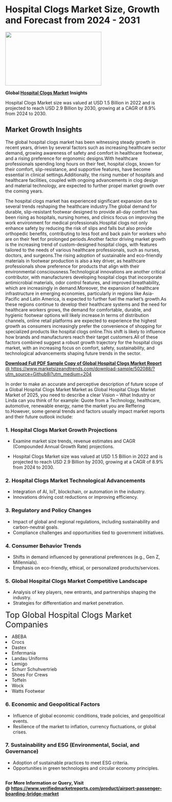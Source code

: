 <H1>Hospital Clogs Market Size, Growth and Forecast from 2024 - 2031</H1><img class="aligncenter size-medium wp-image-584254" src="https://thirdeyenews.in/wp-content/uploads/2024/09/Global-Market-Research-300x168.jpeg" alt="" width="300" height="168" /><p><strong>Global&nbsp;<a href="https://www.marketsizeandtrends.com/download-sample/502088/?utm_source=Github8j?utm_medium=204">Hospital Clogs Market</a> Insights</strong></p><p>Hospital Clogs Market size was valued at USD 1.5 Billion in 2022 and is projected to reach USD 2.9 Billion by 2030, growing at a CAGR of 8.9% from 2024 to 2030.</p><p><h2>Market Growth Insights</h2> <p>The global hospital clogs market has been witnessing steady growth in recent years, driven by several factors such as increasing healthcare sector demand, growing awareness of safety and comfort in healthcare footwear, and a rising preference for ergonomic designs.With healthcare professionals spending long hours on their feet, hospital clogs, known for their comfort, slip-resistance, and supportive features, have become essential in clinical settings.Additionally, the rising number of hospitals and healthcare facilities, coupled with ongoing advancements in clog design and material technology, are expected to further propel market growth over the coming years.</p> <p><a href="#"></a></p> <p>The hospital clogs market has experienced significant expansion due to several trends reshaping the healthcare industry.The global demand for durable, slip-resistant footwear designed to provide all-day comfort has been rising as hospitals, nursing homes, and clinics focus on improving the work environment for medical professionals.Hospital clogs not only enhance safety by reducing the risk of slips and falls but also provide orthopedic benefits, contributing to less foot and back pain for workers who are on their feet for prolonged periods.Another factor driving market growth is the increasing trend of custom-designed hospital clogs, with features tailored to the needs of various healthcare professionals, such as nurses, doctors, and surgeons.The rising adoption of sustainable and eco-friendly materials in footwear production is also a key driver, as healthcare professionals show preference for products that align with their environmental consciousness.Technological innovations are another critical contributor, with manufacturers developing hospital clogs that incorporate antimicrobial materials, odor control features, and improved breathability, which are increasingly in demand.Moreover, the expansion of healthcare infrastructure in emerging economies, particularly in regions like Asia-Pacific and Latin America, is expected to further fuel the market’s growth.As these regions continue to develop their healthcare systems and the need for healthcare workers grows, the demand for comfortable, durable, and hygienic footwear options will likely increase.In terms of distribution channels, online retail platforms are expected to experience the highest growth as consumers increasingly prefer the convenience of shopping for specialized products like hospital clogs online.This shift is likely to influence how brands and manufacturers reach their target customers.All of these factors combined suggest a robust growth trajectory for the hospital clogs market, with an increasing focus on comfort, safety, sustainability, and technological advancements shaping future trends in the sector.</p> <p><a href="#"></p><p><span class=""><strong>Download Full PDF Sample Copy of Global Hospital Clogs Market Report</strong> @ <a href="https://www.marketsizeandtrends.com/download-sample/502088/?utm_source=Github8j?utm_medium=204" target="_blank">https://www.marketsizeandtrends.com/download-sample/502088/?utm_source=Github8j?utm_medium=204</a></span></p><p>In order to make an accurate and perceptive description of future scope of a Global&nbsp;Hospital Clogs Market Market as Global&nbsp;Hospital Clogs Market Market of 2025, you need to describe a clear Vision &ndash; What Industry or Linda can you think of for example: Quote from a Technology, healthcare, automotive, renewable energy, name the market you are Reffering to.However, some general trends and factors usually impact market reports and their future outlook include:</p><h3>1.&nbsp;<strong>Hospital Clogs Market Growth Projections</strong></h3><ul><li>Examine market size trends, revenue estimates and CAGR (Compounded Annual Growth Rate) projections.</li><li><p>Hospital Clogs Market size was valued at USD 1.5 Billion in 2022 and is projected to reach USD 2.9 Billion by 2030, growing at a CAGR of 8.9% from 2024 to 2030.</p></li></ul><h3>2.&nbsp;<strong>Hospital Clogs Market Technological Advancements</strong></h3><ul><li>Integration of AI, IoT, blockchain, or automation in the industry.</li><li>Innovations driving cost reductions or improving efficiency.</li></ul><h3>3.&nbsp;<strong>Regulatory and Policy Changes</strong></h3><ul><li>Impact of global and regional regulations, including sustainability and carbon-neutral goals.</li><li>Compliance challenges and opportunities tied to government initiatives.</li></ul><h3>4.&nbsp;<strong>Consumer Behavior Trends</strong></h3><ul><li>Shifts in demand influenced by generational preferences (e.g., Gen Z, Millennials).</li><li>Emphasis on eco-friendly, ethical, or personalized products/services.</li></ul><h3>5.&nbsp;<strong>Global Hospital Clogs Market Competitive Landscape</strong></h3><ul><li>Analysis of key players, new entrants, and partnerships shaping the industry.</li><li>Strategies for differentiation and market penetration.</li></ul><p data-pm-slice="1 1 []"><span style="color: inherit; font-family: inherit; font-size: 25px;">Top Global Hospital Clogs Market Companies</span></p><div class="" data-test-id=""><p><li>ABEBA</li><li> Crocs</li><li> Dastex</li><li> Enfermania</li><li> Landau Uniforms</li><li> Lemigo</li><li> Schurr Schuhvertrieb</li><li> Shoes For Crews</li><li> Toffeln</li><li> Wock</li><li> Watts Footwear</li></p></div><h3>6.&nbsp;<strong>Economic and Geopolitical Factors</strong></h3><ul><li>Influence of global economic conditions, trade policies, and geopolitical events.</li><li>Resilience of the market to inflation, currency fluctuations, or global crises.</li></ul><h3>7.&nbsp;<strong>Sustainability and ESG (Environmental, Social, and Governance)</strong></h3><ul><li>Adoption of sustainable practices to meet ESG criteria.</li><li>Opportunities in green technologies and circular economy principles.</li></ul><h2><strong style="font-size: 14px;">For More Information or Query, Visit @&nbsp;</strong><a style="background-color: #ffffff; font-size: 14px;" href="https://www.marketsizeandtrends.com/report/hospital-clogs-market/" target="_blank">https://www.verifiedmarketreports.com/product/airport-passenger-boarding-bridge-market</a></h2>